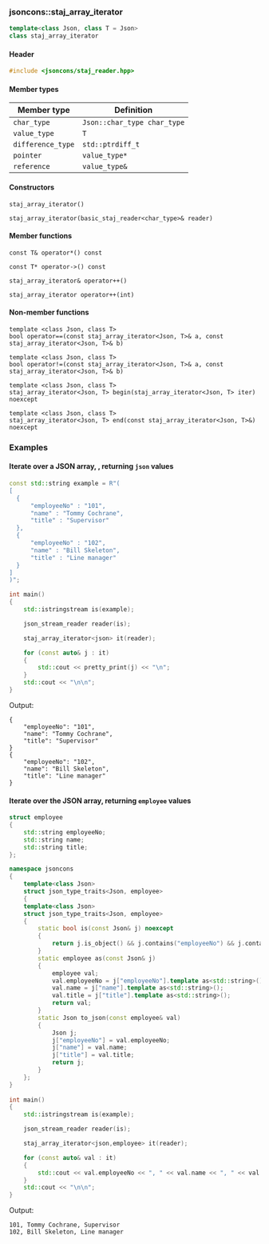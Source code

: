 ### jsoncons::staj_array_iterator

```c++
template<class Json, class T = Json>
class staj_array_iterator
```

#### Header
```c++
#include <jsoncons/staj_reader.hpp>
```
#### Member types

Member type                         |Definition
------------------------------------|------------------------------
`char_type`|`Json::char_type char_type`
`value_type`|`T`
`difference_type`|`std::ptrdiff_t`
`pointer`|`value_type*`
`reference`|`value_type&`

#### Constructors

    staj_array_iterator()

    staj_array_iterator(basic_staj_reader<char_type>& reader)

#### Member functions

    const T& operator*() const

    const T* operator->() const

    staj_array_iterator& operator++()

    staj_array_iterator operator++(int) 

#### Non-member functions

    template <class Json, class T>
    bool operator==(const staj_array_iterator<Json, T>& a, const staj_array_iterator<Json, T>& b)

    template <class Json, class T>
    bool operator!=(const staj_array_iterator<Json, T>& a, const staj_array_iterator<Json, T>& b)

    template <class Json, class T>
    staj_array_iterator<Json, T> begin(staj_array_iterator<Json, T> iter) noexcept

    template <class Json, class T>
    staj_array_iterator<Json, T> end(const staj_array_iterator<Json, T>&) noexcept

### Examples

#### Iterate over a JSON array, , returning `json` values  

```c++
const std::string example = R"(
[ 
  { 
      "employeeNo" : "101",
      "name" : "Tommy Cochrane",
      "title" : "Supervisor"
  },
  { 
      "employeeNo" : "102",
      "name" : "Bill Skeleton",
      "title" : "Line manager"
  }
]
)";

int main()
{
    std::istringstream is(example);

    json_stream_reader reader(is);

    staj_array_iterator<json> it(reader);

    for (const auto& j : it)
    {
        std::cout << pretty_print(j) << "\n";
    }
    std::cout << "\n\n";
}
```
Output:
```
{
    "employeeNo": "101",
    "name": "Tommy Cochrane",
    "title": "Supervisor"
}
{
    "employeeNo": "102",
    "name": "Bill Skeleton",
    "title": "Line manager"
}
```


#### Iterate over the JSON array, returning `employee` values 

```c++
struct employee
{
    std::string employeeNo;
    std::string name;
    std::string title;
};

namespace jsoncons
{
    template<class Json>
    struct json_type_traits<Json, employee>
    {
    template<class Json>
    struct json_type_traits<Json, employee>
    {
        static bool is(const Json& j) noexcept
        {
            return j.is_object() && j.contains("employeeNo") && j.contains("name") && j.contains("title");
        }
        static employee as(const Json& j)
        {
            employee val;
            val.employeeNo = j["employeeNo"].template as<std::string>();
            val.name = j["name"].template as<std::string>();
            val.title = j["title"].template as<std::string>();
            return val;
        }
        static Json to_json(const employee& val)
        {
            Json j;
            j["employeeNo"] = val.employeeNo;
            j["name"] = val.name;
            j["title"] = val.title;
            return j;
        }
    };
}  
      
int main()
{
    std::istringstream is(example);

    json_stream_reader reader(is);

    staj_array_iterator<json,employee> it(reader);

    for (const auto& val : it)
    {
        std::cout << val.employeeNo << ", " << val.name << ", " << val.title << "\n";
    }
    std::cout << "\n\n";
}
```
Output:
```
101, Tommy Cochrane, Supervisor
102, Bill Skeleton, Line manager
```

